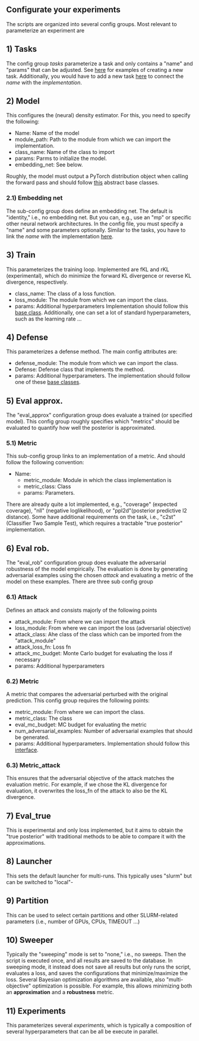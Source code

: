 
## Configurate your experiments

The scripts are organized into several config groups. Most relevant to parameterize an experiment are

## 1) Tasks

The config group *tasks* parameterize a task and only contains a "name" and "params" that can be adjusted. See [here](https://github.com/mackelab/RABI/tree/main/src/rbibm/rbibm/tasks) for examples of creating a new task. Additionally, you would have to add a new task [here](https://github.com/mackelab/RABI/blob/main/src/rbibm/rbibm/utils/get_task.py) to connect the *name* with the *implementation*.

## 2) Model

This configures the (neural) density estimator. For this, you need to specify the following:
* Name: Name of the model
* module_path: Path to the module from which we can import the implementation.
* class_name: Name of the class to import
* params: Parms to initialize the model.
* embedding_net: See below.

Roughly, the model must output a PyTorch distribution object when calling the forward pass and should follow [this](https://github.com/mackelab/RABI/blob/main/src/rbi/rbi/models/base.py) abstract base classes.
### 2.1) Embedding net

The sub-config group does define an embedding net. The default is "identity," i.e., no embedding net. But you can, e.g., use an "mp" or specific other neural network architectures. In the config file, you must specify a "name" and some parameters optionally. Similar to the tasks, you have to link the *name* with the implementation [here](https://github.com/mackelab/RABI/blob/main/src/rbibm/rbibm/utils/embedding_nets.py).

## 3) Train
This parameterizes the training loop. Implemented are fKL and rKL (experimental), which do minimize the forward KL divergence or reverse KL divergence, respectively.
* class_name: The class of a loss function.
* loss_module: The module from which we can import the class.
* params: Additional hyperparameters
Implementation should follow this [base class](https://github.com/mackelab/RABI/blob/main/src/rbi/rbi/loss/base.py). Additionally, one can set a lot of standard hyperparameters, such as the learning rate ...

## 4) Defense
This parameterizes a defense method. The main config attributes are:
* defense_module: The module from which we can import the class.
* Defense: Defense class that implements the method.
* params: Additional hyperparameters.
The implementation should follow one of these [base classes](https://github.com/mackelab/RABI/blob/main/src/rbi/rbi/defenses/base.py).

## 5) Eval approx.
The "eval_approx" configuration group does evaluate a trained (or specified model). This config group roughly specifies which "metrics" should be evaluated to quantify how well the posterior is approximated.

### 5.1) Metric
This sub-config group links to an implementation of a metric. And should follow the following convention:
* Name:
  * metric_module: Module in which the class implementation is
  * metric_class: Class
  * params: Parameters.

There are already quite a lot implemented, e.g., "coverage" (expected coverage), "nll" (negative loglikelihood), or "ppl2d"(posterior predictive l2 distance). Some have additional requirements on the task, i.e., "c2st" (Classifier Two Sample Test), which requires a tractable "true posterior" implementation.

## 6) Eval rob.

The "eval_rob" configuration group does evaluate the adversarial robustness of the model empirically. The evaluation is done by generating adversarial examples using the chosen *attack* and evaluating a metric of the model on these examples.
There are three sub config group

### 6.1) Attack
Defines an attack and consists majorly of the following points

* attack_module: From where we can import the attack
* loss_module: From where we can import the loss (adversarial objective)
* attack_class: Ahe class of the class which can be imported from the "attack_module"
* attack_loss_fn: Loss fn
* attack_mc_budget: Monte Carlo budget for evaluating the loss if necessary
* params: Additional hyperparameters

### 6.2) Metric
A metric that compares the adversarial perturbed with the original prediction. This config group requires the following points:
* metric_module: From where we can import the class.
* metric_class: The class
* eval_mc_budget: MC budget for evaluating the metric
* num_adversarial_examples: Number of adversarial examples that should be generated.
* params: Additional hyperparameters. Implementation should follow this [interface](https://github.com/mackelab/RABI/tree/main/src/rbibm/rbibm/metric).

### 6.3) Metric_attack

This ensures that the adversarial objective of the attack matches the evaluation metric. For example, if we chose the KL divergence for evaluation, it overwrites the loss_fn of the attack to also be the KL divergence.

## 7) Eval_true

This is experimental and only loss implemented, but it aims to obtain the "true posterior" with traditional methods to be able to compare it with the approximations.

## 8) Launcher

This sets the default launcher for multi-runs. This typically uses "slurm" but can be switched to "local"- 

## 9) Partition
This can be used to select certain partitions and other SLURM-related parameters (i.e., number of GPUs, CPUs, TIMEOUT ...)
## 10) Sweeper

Typically the "sweeping" mode is set to "none," i.e., no sweeps. Then the script is executed once, and all results are saved to the database. In sweeping mode, it instead does not save all results but only runs the script, evaluates a loss, and saves the configurations that minimize/maximize the loss. Several Bayesian optimization algorithms are available,  also "multi-objective" optimization is possible. For example, this allows minimizing both an **approximation** and a **robustness** metric.

## 11) Experiments

This parameterizes several *experiments*, which is typically a composition of several hyperparameters that can be all be execute in parallel.
